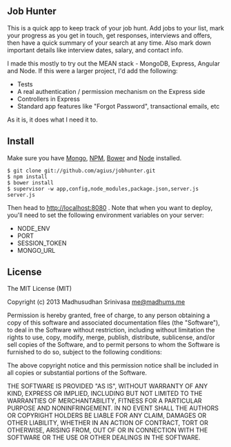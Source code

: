 ## Job Hunter

This is a quick app to keep track of your job hunt. Add jobs to your list, mark your progress as you get in touch, get responses, interviews and offers, then have a quick summary of your search at any time. Also mark down important details like interview dates, salary, and contact info.

I made this mostly to try out the MEAN stack - MongoDB, Express, Angular and Node. If this were a larger project, I'd add the following:

* Tests
* A real authentication / permission mechanism on the Express side
* Controllers in Express
* Standard app features like "Forgot Password", transactional emails, etc

As it is, it does what I need it to.

## Install

Make sure you have [Mongo](http://mongodb.org), [NPM](http://www.npmjs.org), [Bower](http://bower.io) and [Node](http://nodejs.org) installed.

    $ git clone git://github.com/agius/jobhunter.git
    $ npm install
    $ bower install
    $ supervisor -w app,config,node_modules,package.json,server.js server.js

Then head to <http://localhost:8080> . Note that when you want to deploy, you'll need to set the following environment variables on your server:

* NODE_ENV
* PORT
* SESSION_TOKEN
* MONGO_URL

## License

The MIT License (MIT)

Copyright (c) 2013 Madhusudhan Srinivasa <me@madhums.me>

Permission is hereby granted, free of charge, to any person obtaining a copy
of this software and associated documentation files (the "Software"), to deal
in the Software without restriction, including without limitation the rights
to use, copy, modify, merge, publish, distribute, sublicense, and/or sell
copies of the Software, and to permit persons to whom the Software is
furnished to do so, subject to the following conditions:

The above copyright notice and this permission notice shall be included in all
copies or substantial portions of the Software.

THE SOFTWARE IS PROVIDED "AS IS", WITHOUT WARRANTY OF ANY KIND, EXPRESS OR
IMPLIED, INCLUDING BUT NOT LIMITED TO THE WARRANTIES OF MERCHANTABILITY,
FITNESS FOR A PARTICULAR PURPOSE AND NONINFRINGEMENT. IN NO EVENT SHALL THE
AUTHORS OR COPYRIGHT HOLDERS BE LIABLE FOR ANY CLAIM, DAMAGES OR OTHER
LIABILITY, WHETHER IN AN ACTION OF CONTRACT, TORT OR OTHERWISE, ARISING FROM,
OUT OF OR IN CONNECTION WITH THE SOFTWARE OR THE USE OR OTHER DEALINGS IN THE
SOFTWARE.